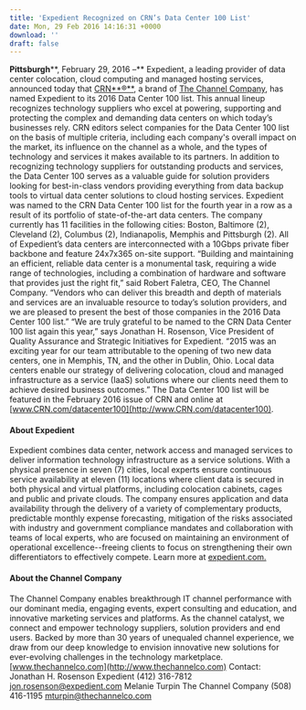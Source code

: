 ```yaml
---
title: 'Expedient Recognized on CRN’s Data Center 100 List'
date: Mon, 29 Feb 2016 14:16:31 +0000
download: ''
draft: false
---
```


**Pittsburgh****, February 29, 2016 –** Expedient, a leading provider of data center colocation, cloud computing and managed hosting services, announced today that [CRN**®**](http://www.crn.com/), a brand of [The Channel Company](http://www.thechannelco.com/), has named Expedient to its 2016 Data Center 100 list. This annual lineup recognizes technology suppliers who excel at powering, supporting and protecting the complex and demanding data centers on which today’s businesses rely. CRN editors select companies for the Data Center 100 list on the basis of multiple criteria, including each company's overall impact on the market, its influence on the channel as a whole, and the types of technology and services it makes available to its partners. In addition to recognizing technology suppliers for outstanding products and services, the Data Center 100 serves as a valuable guide for solution providers looking for best-in-class vendors providing everything from data backup tools to virtual data center solutions to cloud hosting services. Expedient was named to the CRN Data Center 100 list for the fourth year in a row as a result of its portfolio of state-of-the-art data centers. The company currently has 11 facilities in the following cities: Boston, Baltimore (2), Cleveland (2), Columbus (2), Indianapolis, Memphis and Pittsburgh (2). All of Expedient’s data centers are interconnected with a 10Gbps private fiber backbone and feature 24x7x365 on-site support. “Building and maintaining an efficient, reliable data center is a monumental task, requiring a wide range of technologies, including a combination of hardware and software that provides just the right fit,” said Robert Faletra, CEO, The Channel Company. “Vendors who can deliver this breadth and depth of materials and services are an invaluable resource to today’s solution providers, and we are pleased to present the best of those companies in the 2016 Data Center 100 list.” “We are truly grateful to be named to the CRN Data Center 100 list again this year,” says Jonathan H. Rosenson, Vice President of Quality Assurance and Strategic Initiatives for Expedient. “2015 was an exciting year for our team attributable to the opening of two new data centers, one in Memphis, TN, and the other in Dublin, Ohio. Local data centers enable our strategy of delivering colocation, cloud and managed infrastructure as a service (IaaS) solutions where our clients need them to achieve desired business outcomes.” The Data Center 100 list will be featured in the February 2016 issue of CRN and online at [www.CRN.com/datacenter100](http://www.CRN.com/datacenter100). 

#### About Expedient

Expedient combines data center, network access and managed services to deliver information technology infrastructure as a service solutions. With a physical presence in seven (7) cities, local experts ensure continuous service availability at eleven (11) locations where client data is secured in both physical and virtual platforms, including colocation cabinets, cages and public and private clouds. The company ensures application and data availability through the delivery of a variety of complementary products, predictable monthly expense forecasting, mitigation of the risks associated with industry and government compliance mandates and collaboration with teams of local experts, who are focused on maintaining an environment of operational excellence--freeing clients to focus on strengthening their own differentiators to effectively compete. Learn more at [expedient.com.](https://www.expedient.com/) 

#### About the Channel Company

The Channel Company enables breakthrough IT channel performance with our dominant media, engaging events, expert consulting and education, and innovative marketing services and platforms. As the channel catalyst, we connect and empower technology suppliers, solution providers and end users. Backed by more than 30 years of unequaled channel experience, we draw from our deep knowledge to envision innovative new solutions for ever-evolving challenges in the technology marketplace. [www.thechannelco.com](http://www.thechannelco.com) Contact: Jonathan H. Rosenson Expedient (412) 316-7812 [jon.rosenson@expedient.com](mailto:jon.rosenson@expedient.com) Melanie Turpin The Channel Company (508) 416-1195 [mturpin@thechannelco.com](mailto:mturpin@thechannelco.com)